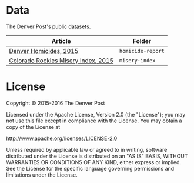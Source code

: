 # Data
The Denver Post's public datasets.

Article | Folder
--------|-------------
[Denver Homicides, 2015](http://extras.denverpost.com/homicides/2015/) | `homicide-report`
[Colorado Rockies Misery Index, 2015](http://www.denverpost.com/rockies/ci_28384514/rockies-misery-index) | `misery-index`

# License
Copyright © 2015-2016 The Denver Post

Licensed under the Apache License, Version 2.0 (the "License"); you may not use
this file except in compliance with the License. You may obtain a copy of the
License at

http://www.apache.org/licenses/LICENSE-2.0

Unless required by applicable law or agreed to in writing, software distributed
under the License is distributed on an "AS IS" BASIS, WITHOUT WARRANTIES OR
CONDITIONS OF ANY KIND, either express or implied. See the License for the
specific language governing permissions and limitations under the License.
